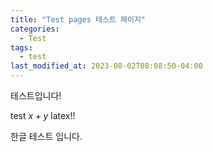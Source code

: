 ```yaml
---
title: "Test pages 테스트 페이지"
categories:
  - Test
tags:
  - test
last_modified_at: 2023-08-02T08:08:50-04:00
---
```


테스트입니다!

test $x+y$ latex!!

한글 테스트 입니다. 